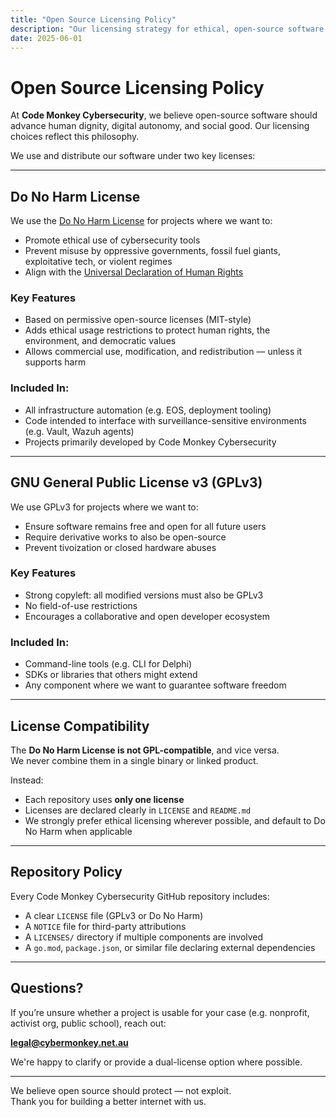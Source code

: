 ```yaml
---
title: "Open Source Licensing Policy"
description: "Our licensing strategy for ethical, open-source software at Code Monkey Cybersecurity"
date: 2025-06-01
---
```


# Open Source Licensing Policy

At **Code Monkey Cybersecurity**, we believe open-source software should advance human dignity, digital autonomy, and social good. Our licensing choices reflect this philosophy.

We use and distribute our software under two key licenses:

---

## Do No Harm License

We use the [Do No Harm License](https://github.com/raisely/NoHarm) for projects where we want to:

- Promote ethical use of cybersecurity tools
- Prevent misuse by oppressive governments, fossil fuel giants, exploitative tech, or violent regimes
- Align with the [Universal Declaration of Human Rights](https://www.un.org/en/about-us/universal-declaration-of-human-rights)

### Key Features

- Based on permissive open-source licenses (MIT-style)
- Adds ethical usage restrictions to protect human rights, the environment, and democratic values
- Allows commercial use, modification, and redistribution — unless it supports harm

### Included In:

- All infrastructure automation (e.g. EOS, deployment tooling)
- Code intended to interface with surveillance-sensitive environments (e.g. Vault, Wazuh agents)
- Projects primarily developed by Code Monkey Cybersecurity

---

## GNU General Public License v3 (GPLv3)

We use GPLv3 for projects where we want to:

- Ensure software remains free and open for all future users
- Require derivative works to also be open-source
- Prevent tivoization or closed hardware abuses

### Key Features

- Strong copyleft: all modified versions must also be GPLv3
- No field-of-use restrictions
- Encourages a collaborative and open developer ecosystem

### Included In:

- Command-line tools (e.g. CLI for Delphi)
- SDKs or libraries that others might extend
- Any component where we want to guarantee software freedom

---

## License Compatibility

The **Do No Harm License is not GPL-compatible**, and vice versa.  
We never combine them in a single binary or linked product.

Instead:

- Each repository uses **only one license**
- Licenses are declared clearly in `LICENSE` and `README.md`
- We strongly prefer ethical licensing wherever possible, and default to Do No Harm when applicable

---

## Repository Policy

Every Code Monkey Cybersecurity GitHub repository includes:

- A clear `LICENSE` file (GPLv3 or Do No Harm)
- A `NOTICE` file for third-party attributions
- A `LICENSES/` directory if multiple components are involved
- A `go.mod`, `package.json`, or similar file declaring external dependencies

---

## Questions?

If you’re unsure whether a project is usable for your case (e.g. nonprofit, activist org, public school), reach out:

  **legal@cybermonkey.net.au**

We're happy to clarify or provide a dual-license option where possible.

---

We believe open source should protect — not exploit.  
Thank you for building a better internet with us.